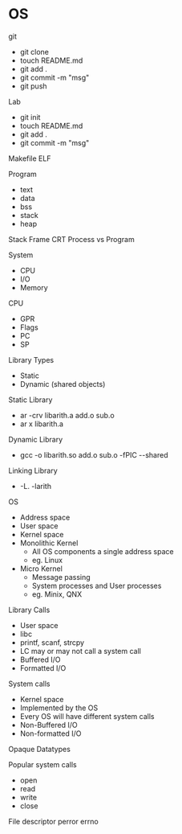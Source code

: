 # OS
git
* git clone <url>
* touch README.md
* git add .
* git commit -m "msg"
* git push

Lab
* git init
* touch README.md
* git add .
* git commit -m "msg"


Makefile
ELF

Program
* text
* data
* bss
* stack
* heap

Stack Frame
CRT
Process vs Program

System
* CPU
* I/O
* Memory

CPU
* GPR
* Flags
* PC
* SP

Library Types
* Static
* Dynamic (shared objects)

Static Library
* ar -crv libarith.a add.o sub.o
* ar x libarith.a

Dynamic Library
* gcc -o libarith.so add.o sub.o -fPIC --shared

Linking Library
* -L. -larith

OS
* Address space
* User space
* Kernel space
* Monolithic Kernel
    * All OS components a single address space
    * eg. Linux
* Micro Kernel
    * Message passing
    * System processes and User processes
    * eg. Minix, QNX

Library Calls
* User space
* libc
* printf, scanf, strcpy
* LC may or may not call a system call
* Buffered I/O 
* Formatted I/O
 
System calls
* Kernel space
* Implemented by the OS
* Every OS will have different system calls
* Non-Buffered I/O
* Non-formatted I/O

Opaque Datatypes

Popular system calls
* open
* read
* write
* close

File descriptor
perror
errno

